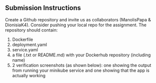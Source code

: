 
## Submission Instructions

Create a Github repository and invite us as collaborators (ManolisPapa & DionisiaK4). Consider pushing your local repo for the assignment. The repository should contain:
1. Dockerfile
2. deployment.yaml
3. service.yaml
4. a file (.txt or README.md) with your Dockerhub repository (including name)
5. 2 verification screenshots (as shown below): one showing the output from running your minikube service and one showing that the app is actually working

